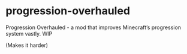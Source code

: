 # progression-overhauled
Progression Overhauled - a mod that improves Minecraft’s progression system vastly. WIP

(Makes it harder)
 
